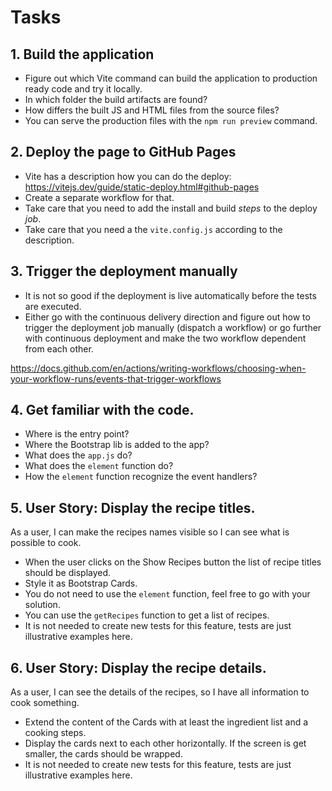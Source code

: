 # Tasks

## 1. Build the application

- Figure out which Vite command can build the application to production ready code and try it locally.
- In which folder the build artifacts are found?
- How differs the built JS and HTML files from the source files?
- You can serve the production files with the `npm run preview` command.

## 2. Deploy the page to GitHub Pages

- Vite has a description how you can do the deploy: https://vitejs.dev/guide/static-deploy.html#github-pages
- Create a separate workflow for that.
- Take care that you need to add the install and build *steps* to the deploy *job*.
- Take care that you need a the `vite.config.js` according to the description. 

## 3. Trigger the deployment manually

- It is not so good if the deployment is live automatically before the tests are executed.
- Either go with the continuous delivery direction and figure out how to trigger the deployment job manually (dispatch a workflow)
or go further with continuous deployment and make the two workflow dependent from each other.

https://docs.github.com/en/actions/writing-workflows/choosing-when-your-workflow-runs/events-that-trigger-workflows

## 4. Get familiar with the code.

- Where is the entry point?
- Where the Bootstrap lib is added to the app?
- What does the `app.js` do?
- What does the `element` function do?
- How the `element` function recognize the event handlers?

## 5. User Story: Display the recipe titles.

As a user, I can make the recipes names visible so I can see what is possible to cook.

- When the user clicks on the Show Recipes button the list of recipe titles 
should be displayed.
- Style it as Bootstrap Cards.
- You do not need to use the `element` function, feel free to go with your solution.
- You can use the `getRecipes` function to get a list of recipes.
- It is not needed to create new tests for this feature, tests are just illustrative examples here.

## 6. User Story: Display the recipe details.

As a user, I can see the details of the recipes, so I have all information to cook something.

- Extend the content of the Cards with at least the ingredient list and a cooking steps.
- Display the cards next to each other horizontally. If the screen is get smaller, 
the cards should be wrapped.
- It is not needed to create new tests for this feature, tests are just illustrative examples here.
